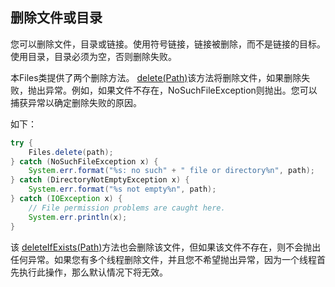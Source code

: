 ## 删除文件或目录

您可以删除文件，目录或链接。使用符号链接，链接被删除，而不是链接的目标。使用目录，目录必须为空，否则删除失败。

本Files类提供了两个删除方法。
[delete(Path)](https://docs.oracle.com/javase/8/docs/api/java/nio/file/Files.html#delete-java.nio.file.Path-)该方法将删除文件，如果删除失败，抛出异常。例如，如果文件不存在，NoSuchFileException则抛出。您可以捕获异常以确定删除失败的原因。

如下：
```java
try {
    Files.delete(path);
} catch (NoSuchFileException x) {
    System.err.format("%s: no such" + " file or directory%n", path);
} catch (DirectoryNotEmptyException x) {
    System.err.format("%s not empty%n", path);
} catch (IOException x) {
    // File permission problems are caught here.
    System.err.println(x);
}
```
该 [deleteIfExists(Path)](https://docs.oracle.com/javase/8/docs/api/java/nio/file/Files.html#deleteIfExists-java.nio.file.Path-)方法也会删除该文件，但如果该文件不存在，则不会抛出任何异常。如果您有多个线程删除文件，并且您不希望抛出异常，因为一个线程首先执行此操作，那么默认情况下将无效。